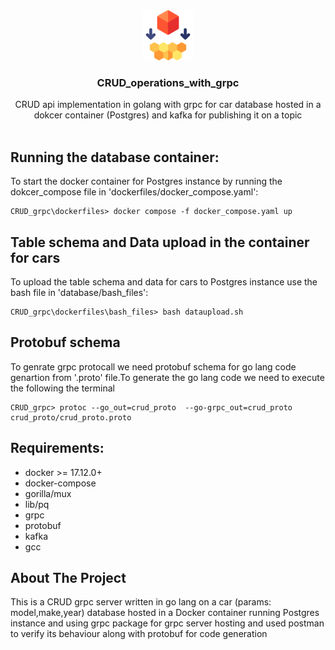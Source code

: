 <div align="center">
  <a href="https://github.com/mohammad-siraj/CRUD_operations_with_grpc">
    <img src="images/logo.png" alt="Logo" width="80" height="80">
  </a>
  <h3 align="center">CRUD_operations_with_grpc</h3>
  <p align="center">
    CRUD api implementation in golang with grpc for car database hosted in a dokcer container (Postgres) and kafka for publishing it on a topic
    <br />
    <br />
  </p>
  <p align="left">
  </p>
</div>
<!-- ABOUT THE PROJECT -->

## Running the database container:
To start the docker container for Postgres instance by running the dokcer_compose file in 'dockerfiles/docker_compose.yaml':

```console
CRUD_grpc\dockerfiles> docker compose -f docker_compose.yaml up
```
## Table schema and Data upload in the container for cars
To upload the table schema and data for cars to  Postgres instance use the bash file in  'database/bash_files':

```console
CRUD_grpc\dockerfiles\bash_files> bash dataupload.sh
```
## Protobuf schema
To genrate grpc protocall we need protobuf schema for go lang code genartion from '.proto' file.To generate the go lang code we need to execute the following the terminal

```console
CRUD_grpc> protoc --go_out=crud_proto  --go-grpc_out=crud_proto crud_proto/crud_proto.proto
```

## Requirements:
* docker >= 17.12.0+
* docker-compose
* gorilla/mux
* lib/pq
* grpc
* protobuf
* kafka
* gcc

## About The Project
This is a CRUD grpc server written in go lang on a car (params: model,make,year) database hosted in a Docker container running Postgres instance and using grpc package for grpc server hosting and used postman to verify its behaviour along with protobuf for code generation
